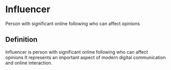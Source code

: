 # Influencer

Person with significant online following who can affect opinions

## Definition
Influencer is person with significant online following who can affect opinions It represents an important aspect of modern digital communication and online interaction.
